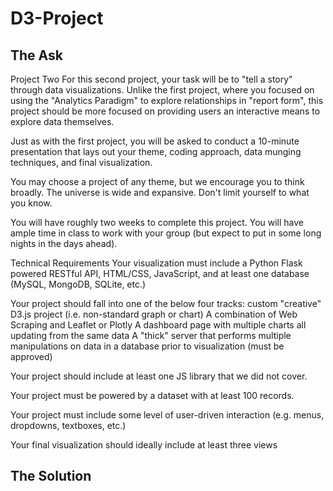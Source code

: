 # D3-Project

## The Ask

Project Two
For this second project, your task will be to "tell a story" through data visualizations.
Unlike the first project, where you focused on using the "Analytics Paradigm" to explore relationships in "report form", this project should be more focused on providing users an interactive means to explore data themselves.
 
Just as with the first project, you will be asked to conduct a 10-minute presentation that lays out your theme, coding approach, data munging techniques, and final visualization.
 
You may choose a project of any theme, but we encourage you to think broadly. The universe is wide and expansive. Don't limit yourself to what you know.
 
You will have roughly two weeks to complete this project. You will have ample time in class to work with your group (but expect to put in some long nights in the days ahead).

Technical Requirements
Your visualization must include a Python Flask powered RESTful API, HTML/CSS, JavaScript, and at least one database (MySQL, MongoDB, SQLite, etc.)

Your project should fall into one of the below four tracks:
custom "creative" D3.js project (i.e. non-standard graph or chart)
A combination of Web Scraping and Leaflet or Plotly
A dashboard page with multiple charts all updating from the same data
A "thick" server that performs multiple manipulations on data in a database prior to visualization (must be approved)

Your project should include at least one JS library that we did not cover.

Your project must be powered by a dataset with at least 100 records.

Your project must include some level of user-driven interaction (e.g. menus, dropdowns, textboxes, etc.)

Your final visualization should ideally include at least three views

## The Solution
